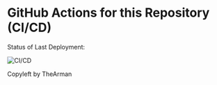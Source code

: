 # GitHub Actions for this Repository (CI/CD)

Status of Last Deployment:<br>

![CI/CD](https://github.com/TheArman/cicd/workflows/github-actions-for-ci-cd/badge.svg?branch=main)







Copyleft by TheArman

